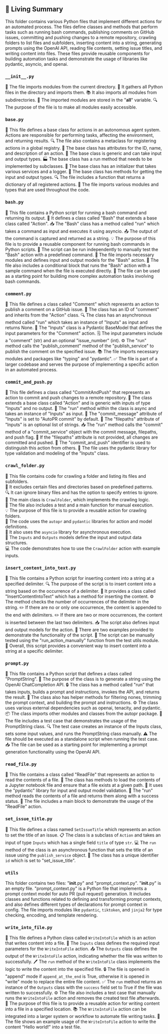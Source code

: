 

<!-- Living README Summary -->
## 🌳 Living Summary

This folder contains various Python files that implement different actions for an automated process. The files define classes and methods that perform tasks such as running bash commands, publishing comments on GitHub issues, committing and pushing changes to a remote repository, crawling folders to list files and subfolders, inserting content into a string, generating prompts using the OpenAI API, reading file contents, setting issue titles, and writing content into files. These files provide reusable components for building automation tasks and demonstrate the usage of libraries like pydantic, asyncio, and openai.


### `__init__.py`

📂 The file imports modules from the current directory.
🧩 It gathers all Python files in the directory and imports them.
📚 It also imports all modules from subdirectories.
📄 The imported modules are stored in the "__all__" variable.
🔍 The purpose of the file is to make all modules easily accessible.



### `base.py`

📄 This file defines a base class for actions in an autonomous agent system. Actions are responsible for performing tasks, affecting the environment, and returning results.
🔍 The file also contains a metaclass for registering actions in a global registry.
📝 The base class has attributes for the ID, name, and description of an action.
🔀 The base class is generic and can take input and output types.
🏭 The base class has a run method that needs to be implemented by subclasses.
🔧 The base class has an initializer that takes various services and a logger.
🔢 The base class has methods for getting the input and output types.
🔍 The file includes a function that returns a dictionary of all registered actions.
🔀 The file imports various modules and types that are used throughout the code.


### `bash.py`

📝 This file contains a Python script for running a bash command and returning its output. 
🔧 It defines a class called "Bash" that extends a base class called "Action".
📥 The "Bash" class has a method called "run" which takes a command as input and executes it using asyncio.
📤 The output of the command is captured and returned as a string.
💡 The purpose of this file is to provide a reusable component for running bash commands in Python scripts.
🚀 The script can be run independently to manually test the "Bash" action with a predefined command.
🔧 The file imports necessary modules and defines input and output models for the "Bash" action.
🔬 The file also includes a conditional block that runs the "Bash" action with a sample command when the file is executed directly.
🧪 The file can be used as a starting point for building more complex automation tasks involving bash commands.


### `comment.py`

📄 This file defines a class called "Comment" which represents an action to publish a comment on a GitHub issue.
🔑 The class has an ID of "comment" and inherits from the "Action" class.
🔍 The class has an asynchronous method called "run" which takes an instance of "Inputs" as input and returns None.
📝 The "Inputs" class is a Pydantic BaseModel that defines the input parameters for the "Comment" action.
🗒️ The input parameters include a "comment" (str) and an optional "issue_number" (int).
⚙️ The "run" method calls the "publish_comment" method of the "publish_service" to publish the comment on the specified issue.
📚 The file imports necessary modules and packages like "typing" and "pydantic".
✅ The file is part of a larger codebase and serves the purpose of implementing a specific action in an automated process.



### `commit_and_push.py`

📄 This file defines a class called "CommitAndPush" that represents an action to commit and push changes to a remote repository.
🔐 The class extends a base class called "Action" and is generic with inputs of type "Inputs" and no output.
🔧 The "run" method within the class is async and takes an instance of "Inputs" as input.
📝 The "commit_message" attribute of "Inputs" is set to "AutoPR commit" by default.
📂 The "filepaths" attribute of "Inputs" is an optional list of strings.
📥 The "run" method calls the "commit" method of a "commit_service" object with the commit message, filepaths, and push flag.
📝 If the "filepaths" attribute is not provided, all changes are committed and pushed.
📝 The "commit_and_push" identifier is used to distinguish this action from others.
📄 The file uses the pydantic library for type validation and modeling of the "Inputs" class.


### `crawl_folder.py`

📄 This file contains code for crawling a folder and listing its files and subfolders.  
📂 It excludes certain files and directories based on predefined patterns.  
🔍 It can ignore binary files and has the option to specify entries to ignore.  
🔧 The main class is `CrawlFolder`, which implements the crawling logic.  
🚀 The file also includes a test and a main function for manual execution.  
💡 The purpose of this file is to provide a reusable action for crawling folders.  
📝 The code uses the `autopr` and `pydantic` libraries for action and model definitions.  
🔧 It also uses the `asyncio` library for asynchronous execution.  
📂 The `Inputs` and `Outputs` models define the input and output data structures.  
💻 The code demonstrates how to use the `CrawlFolder` action with example inputs.


### `insert_content_into_text.py`

📄 This file contains a Python script for inserting content into a string at a specified delimiter.
🔍 The purpose of the script is to insert content into a string based on the occurrence of a delimiter.
🔧 It provides a class called "InsertContentIntoText" which has a method for inserting the content.
⚙️ The method checks the number of occurrences of the delimiter in the string.
✏️ If there are no or only one occurrence, the content is appended to the end with delimiters.
✏️ If there are two or more occurrences, the content is inserted between the last two delimiters.
📥 The script also defines input and output models for the action.
🔬 There are two examples provided to demonstrate the functionality of the script.
🧪 The script can be manually tested using the "run_action_manually" function from the test utils module.
📖 Overall, this script provides a convenient way to insert content into a string at a specific delimiter.


### `prompt.py`

📝 This file contains a Python script that defines a class called "PromptString".
🧩 The purpose of the class is to generate a string using the OpenAI ChatCompletion API.
🔒 The class has a method called "run" that takes inputs, builds a prompt and instructions, invokes the API, and returns the result.
📄 The class also has helper methods for filtering nones, trimming the prompt context, and building the prompt and instructions.
⚙️ The class uses various external dependencies such as openai, tenacity, and pydantic.
📦 The class imports other modules and classes from the autopr package.
🧪 The file includes a test case that demonstrates the usage of the PromptString class.
🔍 The test case creates an instance of the Inputs class, sets some input values, and runs the PromptString class manually.
⚠️ The file should be executed as a standalone script when running the test case.
📥 The file can be used as a starting point for implementing a prompt generation functionality using the OpenAI API.


### `read_file.py`

📝 This file contains a class called "ReadFile" that represents an action to read the contents of a file. 
🔎 The class has methods to load the contents of a Jupyter notebook file and ensure that a file exists at a given path. 
🔧 It uses the "pydantic" library for input and output model validation. 
📄 The "run" method reads the contents of a file and returns them along with a success status. 
🚀 The file includes a main block to demonstrate the usage of the "ReadFile" action.


### `set_issue_title.py`

📝 This file defines a class named `SetIssueTitle` which represents an action to set the title of an issue. 
📋 The class is a subclass of `Action` and takes an input of type `Inputs` which has a single field `title` of type `str`. 
💻 The `run` method of the class is an asynchronous function that sets the title of an issue using the `publish_service` object. 
🔑 The class has a unique identifier `id` which is set to "set_issue_title".


### `utils`

This folder contains two files: "__init__.py" and "prompt_context.py". "__init__.py" is an empty file. "prompt_context.py" is a Python file that implements a prompt context model for auto PR (pull request) generation. It includes classes and functions related to defining and transforming prompt contexts, and also defines different types of declarations for prompt context in config. The file imports modules like `pydantic`, `tiktoken`, and `jinja2` for type checking, encoding, and template rendering.


### `write_into_file.py`

📝 This file defines a Python class called `WriteIntoFile` which is an action that writes content into a file.
📄 The `Inputs` class defines the required input parameters for the `WriteIntoFile` action.
📤 The `Outputs` class defines the output of the `WriteIntoFile` action, indicating whether the file was written to successfully.
🖊️ The `run` method of the `WriteIntoFile` class implements the logic to write the content into the specified file.
🔒 The file is opened in "append" mode if `append_at_the_end` is True, otherwise it is opened in "write" mode to replace the entire file content.
✅ The `run` method returns an instance of the `Outputs` class with the `success` field set to True if the file was written to successfully.
⚙️ The file also includes a test case that manually runs the `WriteIntoFile` action and removes the created test file afterwards.
🔧 The purpose of this file is to provide a reusable action for writing content into a file in a specified location.
📚 The `WriteIntoFile` action can be integrated into a larger system or workflow to automate file writing tasks.
📝 The file shows an example usage of the `WriteIntoFile` action to write the content "Hello world!" into a test file.

<!-- Living README Summary -->